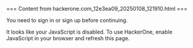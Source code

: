=== Content from hackerone.com_12e3ea09_20250108_121910.html ===

You need to sign in or sign up before continuing.

It looks like your JavaScript is disabled. To use HackerOne, enable JavaScript in your browser and refresh this page.


